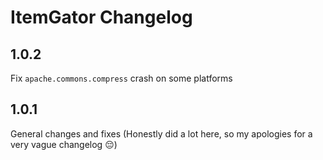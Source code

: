 # ItemGator Changelog

## 1.0.2

Fix `apache.commons.compress` crash on some platforms

## 1.0.1

General changes and fixes (Honestly did a lot here, so my apologies for a very vague changelog 😔)